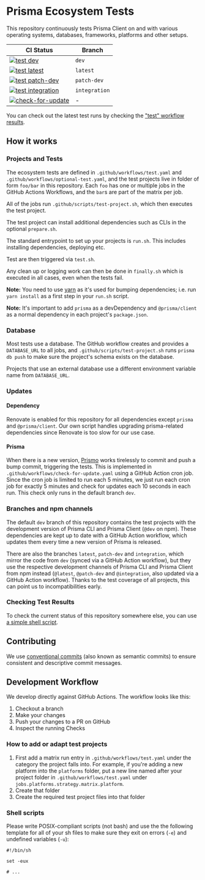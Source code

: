 # Prisma Ecosystem Tests

This repository continuously tests Prisma Client on and with various operating systems, databases, frameworks, platforms and other setups.

| CI Status                                                                                                                                                                                      | Branch        |
| ---------------------------------------------------------------------------------------------------------------------------------------------------------------------------------------------- | ------------- |
| [![test dev](https://github.com/prisma/ecosystem-tests/workflows/test/badge.svg?branch=dev)](https://github.com/prisma/ecosystem-tests/actions?query=workflow%3Atest+branch%3Adev) | `dev` |
| [![test latest](https://github.com/prisma/ecosystem-tests/workflows/test/badge.svg?branch=latest)](https://github.com/prisma/ecosystem-tests/actions?query=workflow%3Atest+branch%3Alatest)                | `latest`      |
| [![test patch-dev](https://github.com/prisma/ecosystem-tests/workflows/test/badge.svg?branch=patch-dev)](https://github.com/prisma/ecosystem-tests/actions?query=workflow%3Atest+branch%3Apatch-dev)       | `patch-dev`   |
| [![test integration](https://github.com/prisma/ecosystem-tests/workflows/test/badge.svg?branch=integration)](https://github.com/prisma/ecosystem-tests/actions?query=workflow%3Atest+branch%3Aintegration) | `integration` |
| [![check-for-update](https://github.com/prisma/ecosystem-tests/workflows/check-for-update/badge.svg)](https://github.com/prisma/ecosystem-tests/actions?query=workflow%3Acheck-for-update)                 | -             |


You can check out the latest test runs by checking the ["test" workflow results](https://github.com/prisma/ecosystem-tests/actions?query=workflow%3Atest).

## How it works

### Projects and Tests

The ecosystem tests are defined in `.github/workflows/test.yaml` and `.github/workflows/optional-test.yaml`, and the test projects live in folder of form `foo/bar` in this repository. Each `foo` has one or multiple jobs in the GitHub Actions Workflows, and the `bar`s are part of the matrix per job.

All of the jobs run `.github/scripts/test-project.sh`, which then executes the test project.

The test project can install additional dependencies such as CLIs in the optional `prepare.sh`. 

The standard entrypoint to set up your projects is `run.sh`. This includes installing dependencies, deploying etc.

Test are then triggered via `test.sh`.

Any clean up or logging work can then be done in `finally.sh` which is executed in all cases, even when the tests fail.

**Note:** You need to use [yarn](https://yarnpkg.com) as it's used for bumping dependencies; i.e. run `yarn install` as a first step in your `run.sh` script.

**Note:** It's important to add `prisma` as a devDependency and `@prisma/client` as a normal dependency in each project's `package.json`.

### Database 

Most tests use a database. The GitHub workflow creates and provides a `DATABASE_URL` to all jobs, and `.github/scripts/test-project.sh` runs `prisma db push` to make sure the project's schema exists on the database.

Projects that use an external database use a different environment variable name from `DATABASE_URL`.

### Updates

#### Dependency

Renovate is enabled for this repository for all dependencies except `prisma` and `@prisma/client`. Our own script handles upgrading prisma-related dependencies since Renovate is too slow for our use case.

#### Prisma

When there is a new version, [Prismo](https://github.com/prisma-bot) works tirelessly to commit and push a bump commit, triggering the tests. This is implemented in `.github/workflows/check-for-update.yaml` using a GitHub Action cron job. Since the cron job is limited to run each 5 minutes, we just run each cron job for exactly 5 minutes and check for updates each 10 seconds in each run. This check only runs in the default branch `dev`.

### Branches and npm channels

The default `dev` branch of this repository contains the test projects with the development version of Prisma CLI and Prisma Client (`@dev` on npm). These dependencies are kept up to date with a GitHub Action workflow, which updates them every time a new version of Prisma is released.

There are also the branches `latest`, `patch-dev` and `integration`, which mirror the code from `dev` (synced via a GitHub Action workflow), but they use the respective development channels of Prisma CLI and Prisma Client from npm instead (`@latest`, `@patch-dev` and `@integration`, also updated via a GitHub Action workflow). Thanks to the test coverage of all projects, this can point us to incompatibilities early.

### Checking Test Results

To check the current status of this repository somewhere else, you can use [a simple shell script](https://gist.github.com/steebchen/80fb6e3a60aec0f095090618f90473ec).

## Contributing

We use [conventional commits](https://www.conventionalcommits.org) (also known as semantic commits) to ensure consistent and descriptive commit messages.

## Development Workflow

We develop directly against GitHub Actions. The workflow looks like this:

1. Checkout a branch
2. Make your changes
3. Push your changes to a PR on GitHub
4. Inspect the running Checks

### How to add or adapt test projects

1. First add a matrix run entry in `.github/workflows/test.yaml` under the category the project falls into. For example, if you're adding a new platform into the `platforms` folder, put a new line named after your project folder in `.github/workflows/test.yaml` under `jobs.platforms.strategy.matrix.platform`.
2. Create that folder
3. Create the required test project files into that folder

### Shell scripts

Please write POSIX-compliant scripts (not bash) and use the the following template for all of your sh files to make sure they exit on errors (`-e`) and undefined variables (`-u`):

```shell script
#!/bin/sh

set -eux

# ...
```

